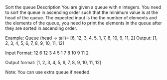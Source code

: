 Sort the queue
Description
You are given a queue with n integers. You need to sort the queue in ascending order such that the minimum value is at the head of the queue. The expected input is the the number of elements and the elements of the queue, you need to print the elements in the queue after they are sorted in ascending order.

Example: 
Queue (head -> tail)= [6, 12, 3, 4, 5, 1, 7, 8, 10, 9, 11, 2]
Output: [1, 2, 3, 4, 5, 6, 7, 8, 9, 10, 11, 12]

Input Format:
12
6 12 3 4 5 1 7 8 10 9 11 2

Output format:
[1, 2, 3, 4, 5, 6, 7, 8, 9, 10, 11, 12]

Note: You can use extra queue if needed.